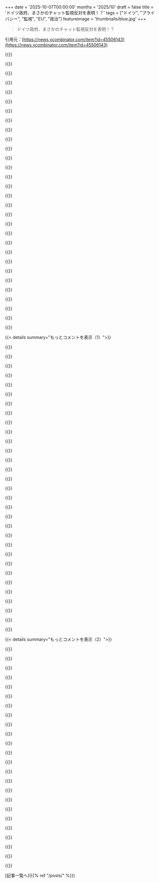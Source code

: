 +++
date = '2025-10-07T00:00:00'
months = '2025/10'
draft = false
title = 'ドイツ政府、まさかのチャット監視反対を表明！？'
tags = ["ドイツ", "プライバシー", "監視", "EU", "政治"]
featureimage = 'thumbnails/blue.jpg'
+++

> ドイツ政府、まさかのチャット監視反対を表明！？

引用元：[https://news.ycombinator.com/item?id=45506143](https://news.ycombinator.com/item?id=45506143)




{{<matomeQuote body="https://www.patrick-breyer.de/en/citizen-protest-halts-chat-..." userName="SolonIslandus" createdAt="2025/10/07 17:31:49" color="#45d325">}}




{{<matomeQuote body="CDU/CSUが良いことしてるなんて久しぶりだね。Spahnもまさかだわ。常に気をつけないと。悪人がいるって理由で悪いことたくさんされてきたから。監視社会はどんな社会も壊すよ。ドイツはこれで何度も苦しんできたし、また大規模監視を導入しようとしてるんだよね。" userName="ho_schi" createdAt="2025/10/07 20:14:49" color="#785bff">}}




{{<matomeQuote body="AfDもこの件についてはCDU/CSUに同意してるんだって。" userName="miohtama" createdAt="2025/10/07 22:16:35" color="">}}




{{<matomeQuote body="AfDがここで反対するって思われる理由がわからないな。単にCDU/CSUだからって理由だけ？" userName="zahlman" createdAt="2025/10/08 03:42:47" color="">}}




{{<matomeQuote body="AfDは世間だけでなくドイツの情報機関からも極右と分類されてるんだ。だから個人的には、彼らは権威主義政府が使うような監視ツールを支持するって思うよね。" userName="egeozcan" createdAt="2025/10/08 04:26:00" color="#38d3d3">}}




{{<matomeQuote body="彼らはまだ政権を握ってないけど、もし政権を取ったら立場が変わるかもね。だから今のうちに政府の立場を覆すのが重要だよ、さもないとヨーロッパに新しい権威主義の波が押し寄せることになるから。" userName="angry_octet" createdAt="2025/10/08 05:08:41" color="#ff5733">}}




{{<matomeQuote body="そう、でも油断は禁物だよ。安全のために自由を諦める奴は、結局両方失うんだ—俺たちは何度も経験してきたよね。" userName="DataDaoDe" createdAt="2025/10/07 20:56:12" color="#38d3d3">}}




{{<matomeQuote body="ドイツは今、自由も安全もどっちもないよ。君は職務怠慢だったみたいだね。でも、能力がないか、見たくないものからは身を守れないだろうね。" userName="hopelite" createdAt="2025/10/08 03:42:41" color="#785bff">}}




{{<matomeQuote body="ドイツの自由と安全が失われたって言うけど、どういうこと？<br>自由に投票できるし、Merzの悪口も言えるじゃん。前調べた時はそうだったけどな。" userName="notrealyme123" createdAt="2025/10/08 05:23:40" color="">}}




{{<matomeQuote body="AfDは法的に「極右」って言えるんだよ。Björn Höckeをファシストって呼ぶのも、法的には正解。<br>詳しい情報はここを見てね: https://medienservice.sachsen.de/medien/news/1071656" userName="jdiez17" createdAt="2025/10/08 06:24:06" color="#ff5733">}}




{{<matomeQuote body="今住んでるのは社会主義じゃなくて、資本主義なんだから。<br>違うみたいに言うのやめてよ。" userName="mfru" createdAt="2025/10/08 06:59:39" color="">}}




{{<matomeQuote body="ドイツの経済モデルは「Social market economy」って呼ばれてるんだよ、資本主義じゃない。<br>これは社会主義じゃないけど、資本主義からはかなり離れてるシステムの一つ。<br>自由放任資本主義と社会主義のちょうど中間に位置するように設計されてるんだ。<br>調べてみたらわかるよ。" userName="j-krieger" createdAt="2025/10/08 08:27:19" color="#ff33a1">}}




{{<matomeQuote body="支配階級を侮辱したり、からかったりしただけで、家が捜索されて持ち物を奪われちゃう人たちがいるんだ。" userName="snehk" createdAt="2025/10/08 05:56:28" color="">}}




{{<matomeQuote body="「収入の半分以上が、崩壊しそうな福祉や年金システムに取られてる」ってのは、むちゃくちゃ高いよ。<br>差し支えなければ、どこに住んでるか教えてくれない？" userName="gambiting" createdAt="2025/10/08 07:39:35" color="">}}




{{<matomeQuote body="AfDは色々なことでひどい考え方をしてる。<br>もし彼らが権力を持ったら、チャット監視法に賛成するかもしれないね。<br>でも、今の状況だとチャット監視法は彼ら自身に悪影響を与えるはず。<br>だから、君が彼らは賛成しないだろうって言うのは正しいよ。" userName="razemio" createdAt="2025/10/08 04:05:27" color="">}}




{{<matomeQuote body="ドイツのどこでもそうなの？<br>俺たちの税引き前収入って、さらに税引き前なんだよ。<br>雇用主が給料を払う前にも税金がかかってるんだ。" userName="j-krieger" createdAt="2025/10/08 08:25:01" color="">}}




{{<matomeQuote body="みんな、あの福祉や年金制度（ブーマー優遇で持続不可能）に投票し続けてるよ。<br>エネルギー不足は、Red/Greensが原発を辞めさせたから。<br>ロシアがそれを後押ししたんじゃないか？って思う。<br>ヨーロッパは原子力、太陽光、水力、バッテリーに大金を使うべきだし、自動車産業のためにバッテリー技術も必要だ。<br>ここから離れても、他の場所も同じか、もっと悪いから良くならないよ。" userName="angry_octet" createdAt="2025/10/08 06:40:48" color="#45d325">}}




{{<matomeQuote body="CBS Newsがプロパガンダを報じたってさ。ドイツ憲法は表現の自由を保障するけど、法律で制限できるんだ。最近の取り締まりは「ヘイトスピーチ」や「過激な内容」を理由にしてるけど、その解釈は都合がいいって批判されてるよ。<br>https://m.youtube.com/watch?v=-bMzFDpfDwc<br>https://www.cbsnews.com/amp/news/policing-speech-online-germ..." userName="looping__lui" createdAt="2025/10/08 07:01:19" color="#785bff">}}




{{<matomeQuote body="ドイツの所得税、最高税率45％でしょ？　実質は30％くらいじゃない？50％も税金払ってるって話、本当かな？　HSBCのサイトで見つけたんだけど。<br>https://www.expat.hsbc.com/expat-explorer/expat-guides/germa..." userName="gambiting" createdAt="2025/10/08 09:02:51" color="">}}




{{<matomeQuote body="君、間違ってるよ！ドイツ政府は「総雇用主拠出金」って言って、税金を見かけ上低く見せてるんだ。給料明細のグロス賃金になる前に、雇用主が社会保険料の半分を払ってるから、実際にはもっと税金負担が大きいんだよ。<br>https://publikationen.bundesbank.de/publikationen-de/bericht..." userName="j-krieger" createdAt="2025/10/08 09:30:50" color="#38d3d3">}}




{{<matomeQuote body="北朝鮮だって「朝鮮民主主義人民共和国」って名前だけど、現実とは違うじゃん。名前なんて実態を反映しないよ。<br>ドイツが「規制された市場経済モデル」だって？USAだってそうだよ。" userName="dns_snek" createdAt="2025/10/08 08:43:34" color="">}}




{{<matomeQuote body="実際、それで収入の50％超えるの？ UKも似た仕組みだけど、高所得層でも合計で50％にはならないよ。ドイツの45％の税率が適用される所得バンド、28万ユーロからって高すぎない？ごく一部の人しか関係ないでしょ？" userName="gambiting" createdAt="2025/10/08 10:08:05" color="">}}




{{<matomeQuote body="うちのモデルが先で、名前は後だよ。ドイツの経済モデルは経済理論に基づき、憲法20条と14条に明記されてる。社会福祉は世界最高レベルだけど、税金は高いんだ。こんなの自由市場経済じゃありえない。皮肉言う前に、もう少し勉強しなよ。" userName="j-krieger" createdAt="2025/10/08 08:54:41" color="#ff33a1">}}




{{<matomeQuote body="合法とか現実とか道徳性って、話によって違うでしょ。AFDを支持するわけじゃないけど、左翼の過激な行動（エコテロリズムとかね）がドイツでは許されてるのに、ちょっと右寄りの意見を言っただけでリンチされるのはおかしいって意見には賛成。これがAFDに人が流れる理由じゃない？" userName="Xelbair" createdAt="2025/10/08 08:05:11" color="">}}




{{<matomeQuote body="極右を支持する人がそうするのは「反動」ってのは同意。でも、極左がうんぬんじゃなくて、彼らがこれまで隠してた考えを公にできなくなったことへの反動だよ。つまり、人種差別主義者とか女性差別主義者とかって公に批判されるのが嫌なんだろ。" userName="the_gipsy" createdAt="2025/10/08 08:23:26" color="#38d3d3">}}




{{<matomeQuote body="ドイツの企業、労働者がどれだけ所有してんの？資本家は？社会主義？資本主義？<br>資本主義だって規制と福祉は必要だろ。そうじゃないとみんな死んじゃうよ。<br>「もっと自由があれば」とか言うけど、USAと比べてドイツの方が良い生活してるだろ。ドイツは「強力な社会福祉を備えた資本主義国」で、その経済モデルは議論の余地なし！" userName="dns_snek" createdAt="2025/10/08 09:05:25" color="#45d325">}}




{{<matomeQuote body="「社会的市場経済」やオルド自由主義についてちゃんと調べろって。あれは「資本主義にXを足したもの」じゃなくて、全然違う概念なんだ。利益を庶民と分かち合い、社会政策に充てるのが当たり前で、それが今まさに起こってることなんだよ。" userName="j-krieger" createdAt="2025/10/08 09:21:56" color="#ff5c5c">}}




{{<matomeQuote body="原子力発電は高くて安全じゃない。フランスの原発が夏に何度も停止した例を見てみろよ。信頼性も安価なエネルギーも提供できないね。進むべき道は太陽光、水力、風力、そしてバッテリーだよ。" userName="onli" createdAt="2025/10/08 08:07:09" color="#ff33a1">}}




{{<matomeQuote body="変だな、ドイツは少し前まで国民の大量監視を強く推してたじゃん！信用できないね。ドイツがこれから何をするか、ものすごく注意して見ておくべきだよ。誰も見てない時に、数ヶ月後にはまた監視が始まってても驚かないね。" userName="shevy-java" createdAt="2025/10/07 18:30:53" color="">}}




{{<matomeQuote body="ドイツではこれらに対してかなりの反対意見があるよ。一部の政治家が推し進めようとするのは本当だけど、憲法と市民の強い基盤がそれに反対しているんだ。「誰も見てない」状態でそれが起きる可能性は極めて低いね。一番のリスクは極右が政権を握ることだよ。" userName="layer8" createdAt="2025/10/07 18:55:55" color="#ff5c5c">}}




{{< details summary="もっとコメントを表示（1）">}}

{{<matomeQuote body="いや、彼らは反対の立場を取ってるよ。あれはアメリカの（かつての）「ディープステート」みたいな物語と似てるからね。でも、余裕ができたらすぐ方針を変えるのは確実だよ。" userName="layer8" createdAt="2025/10/07 19:06:24" color="">}}




{{<matomeQuote body="ドイツの極右については詳しくないんだけど、なんで彼らが余裕できたらすぐ方針を変えるって断言できるの？" userName="zaphar" createdAt="2025/10/07 19:31:51" color="">}}




{{<matomeQuote body="簡単に言えば、極右は権威主義と支配が目的だからだよ。市民の自由とは違うんだ。" userName="layer8" createdAt="2025/10/07 19:38:11" color="">}}




{{<matomeQuote body="面白いね。じゃあ彼らには、市民の自由を制限するような権威主義的な法律を制定しようとした歴史があるってこと？" userName="zaphar" createdAt="2025/10/07 19:42:23" color="">}}




{{<matomeQuote body="うん、例えばこれとかね。<br>https://www.bundestag.de/dokumente/textarchiv/2021/kw02-de-p...<br>https://www.bundestag.de/webarchiv/textarchiv/2018/kw08-de-v...<br>https://dserver.bundestag.de/btd/19/304/1930412.pdf<br>https://dserver.bundestag.de/btd/19/111/1911127.pdf" userName="layer8" createdAt="2025/10/07 20:07:08" color="#ff33a1">}}




{{<matomeQuote body="最初の点は確かによくないけど、他がどう権威主義的なの？https://www.bundestag.de/webarchiv/textarchiv/2018/kw08-de-v...スイスみたいな欧州各国も、公共の場での顔を覆うベール（ブルカ）を禁止してるし、目出し帽とかスキーマスク、ヘルメットで銀行や市役所、学校に行ける？https://dserver.bundestag.de/btd/19/304/1930412.pdf<br>未成年者が過激化の兆候を見せたら監視を許可する？既存の児童保護法のもとではこれは理にかなってると思う。子供たちが自分自身や社会に有害な環境で育ってるなら、成人するまで放置していいの？問題は早く見つけるほどみんなにとっていいし、子供を救う可能性も高まる。ドイツの児童保護法では、親が不適格と見なされれば、すでに州が子供を親から引き離す多くの権限を持ってるよ。https://dserver.bundestag.de/btd/19/111/1911127.pdf<br>ISISみたいなテロ組織に自ら参加した者から市民権を剥奪する？これには100％同意するね、どうして同意できないんだ？<br>これらは多くの欧州人が同意する常識的な見解で、権威主義的なものじゃないよ。" userName="FirmwareBurner" createdAt="2025/10/07 20:37:19" color="#785bff">}}




{{<matomeQuote body="だって、アメリカと似てて、ドイツには権威主義的な傾向があるんだよ。強いナショナリズムと反移民的なね。監視がどこにでもなければ、どうやって悪い奴らを捕まえるつもりなの？" userName="peterlk" createdAt="2025/10/07 19:36:59" color="">}}




{{<matomeQuote body="服装をコントロールするなんて、かなり権威主義的だと思うね。今、顔を覆って銀行に入れないのが当たり前だってことは、全ての公共の場所でそれを禁止する法律は必要ないってことじゃないか。テロリストのレッテルを貼られた人たちから権利を奪うのは、政府が特定の意見をコントロールする、かなり一般的なやり方だよ。これで、気に入らないグループをリストに追加して、司法手続きを最小限にして国外追放したり投獄したりする権限が政府に与えられるんだからね。未成年者の監視については、あまり詳しくないからコメントできないな。" userName="tvier" createdAt="2025/10/07 21:29:25" color="#45d325">}}




{{<matomeQuote body="ドイツにはたくさんの検閲があるけど、みんな気にしてないんだよね。https://en.wikipedia.org/wiki/Censorship_in_Germany<br>https://www.lto.de/recht/hintergruende/h/russia-today-verbot..." userName="hackandthink" createdAt="2025/10/07 19:37:37" color="">}}




{{<matomeQuote body="ドイツはチャット監視を諦めないよ、データ保存に熱心なのと一緒でね。ヨーロッパは戦争の準備をしてるから、反対意見を難しくする方法が必要なんだ。彼らは、これらの行為への反対が組織化されてないか、何か別のことに気を取られてる、絶好の機会を待ってるだけさ。" userName="jasonvorhe" createdAt="2025/10/07 18:52:52" color="">}}




{{<matomeQuote body="強いナショナリズムが、どうして権威主義的なシグナルになるのか、よくわからないんだ。もっと詳しく教えてくれないかな？" userName="zaphar" createdAt="2025/10/07 19:43:43" color="">}}




{{<matomeQuote body="何の戦争だよ、誰に対して？どんな話をしようとしてるのか知らないけど、どんな戦争の試みもすぐさま強い反対にあうだろうね。（Verdunの墓を見てきたから、俺はどんな戦争努力も積極的に阻止し、妨害するために何でもするつもりだよ）" userName="mx7zysuj4xew" createdAt="2025/10/07 19:36:13" color="">}}




{{<matomeQuote body="もし自分自身が権威主義者に賛同していると感じるなら、自分の考え方を見直す時期かもしれないね。" userName="saubeidl" createdAt="2025/10/07 23:09:02" color="">}}




{{<matomeQuote body="全てのアメリカ人にはクレイジーに聞こえるかもしれないけど、ドイツの法律は特に政治家を侮辱や中傷から守ってるんだ。（実際の法律はhttps://www.gesetze-im-internet.de/stgb/__188.htmlを見て）。そう、君の読み通りだよ。ドイツの法律は特に政治家を保護してるから、政治家は反対派の無作為な支持者を積極的に訴えるんだ。これは言論を規制する効果的な方法で、政治家だけに許されてるんだよ。多くの人が気にしてると思うけど、ドイツでの検閲は、法律を変えられる人たちを大いに保護してるんだ。あの法律は明らかに廃止されるべきだ。政治家こそ、言論の保護に値しないんだからね。" userName="constantcrying" createdAt="2025/10/07 20:11:11" color="#45d325">}}




{{<matomeQuote body="権威主義って言われるのは誤解が多いよ。イタリアのメローニが独裁者って言われたけど、実際はそんなことなかったし、人気もそこそこ。ホントは反グローバリストが勢いを増してるだけで、グローバリズムは良い結果を出せなかったから、今じゃ世界的に衰退中なんだよ。" userName="somenameforme" createdAt="2025/10/08 04:26:10" color="">}}




{{<matomeQuote body="落ち着けよ。NATO諸国がロシアとの戦争を推すのは極右の意見だ。ドイツにはポーランド人が山ほどいるし、ポーランドが侵攻されてもドイツ人が防衛を妨害するなんてありえないね。昔のUkraineは小規模なRussiaみたいなもんだったけど、Polandは違うんだ。Poland人は俺たちの隣人で友達、介護士、職人、良いレストランのオーナーとか、色んな形で俺たちの生活を支えてくれてるんだよ。" userName="asyx" createdAt="2025/10/07 20:37:32" color="#38d3d3">}}




{{<matomeQuote body="悪魔の代弁をするけどさ、ドイツでハーケンクロイツは違法じゃん？女性抑圧の象徴であるブルカを着用するのと、何が違うのって話。信教の自由だって限度があるだろ。受け入れ国の文化が優先されるべきだよ。もし宗教が女性や子供を襲うことを求めるなら、当然制限されるに決まってるだろ。" userName="coderenegade" createdAt="2025/10/08 02:00:01" color="">}}




{{<matomeQuote body="ISISみたいなテロ組織に自発的に加わった奴から市民権を剥奪するのは賛成？俺は絶対反対だね。UKが最近、抗議団体をテロリストと勝手に分類するために反テロ法を使ったのを考えると、マジで危険だよ。政府がどんな組織でもテロリストって呼んで、そこのメンバーから市民権を取り上げられるなら、怖すぎるだろ。こんなの常識ある奴なら支持しないはずだ。" userName="marcus_holmes" createdAt="2025/10/08 02:47:45" color="#ff5c5c">}}




{{<matomeQuote body="大量監視が俺たちの知らない間に導入されるかもってのが、これらの法律の問題なんだよな。俺たちプライバシー擁護派は何度も戦って勝ち続けないといけない。でも、大量監視をしたい側は一度勝てば終わり。だから、一度却下された法案が二度と出てこないように、永久に阻止する方法が必要なんだ。" userName="thewebguyd" createdAt="2025/10/07 19:08:40" color="#45d325">}}




{{<matomeQuote body="グローバリズムが良い結果を出さなかったって？つい最近まで誰も不満なんて言ってなかったし、みんな状況が良くなってたじゃん。今は少し悪くなっただけで、不平不満を言う奴らが出てきたんだよな。Italyなんか、EUやグローバリズムがなかったら完全に終わってたはずだ。TikTokのデマに耳を貸すなよ。俺はグローバリスト流に感謝しながら金を数えてるぜ。" userName="anonzzzies" createdAt="2025/10/08 06:15:57" color="">}}




{{<matomeQuote body="UKの今の法律が、まともな手続きなしで市民を弾圧できるんなら、新しい法律ができても大して状況は変わらないだろうな。もしそうなら、ISISメンバーから市民権を奪うことが一番の問題だと思ってるんだったら、それは戦うべき相手を間違えてるぜ。" userName="FirmwareBurner" createdAt="2025/10/08 06:05:13" color="">}}




{{<matomeQuote body="株が上がっても、みんながハッピーってわけじゃない。それは資産家だけの話で、俺たち労働者は貧しくなる一方だよ。株と経済は違うんだ。インフレを超える昇給なんて、テック業界の奴らだけの話だろ？Franceじゃ平均年金が平均給与より高いって、どうなってんだよ。グローバリズムのせいで、俺たち底辺は職を失い、インフレで貯蓄は消えた。これは労働者から金持ちへの富の移動だ。トップ10%の連中ときたら、「俺は儲かったから関係ねぇ」って態度で、若者が共産主義に惹かれるのも無理ないね。" userName="FirmwareBurner" createdAt="2025/10/08 09:52:12" color="#785bff">}}




{{<matomeQuote body="ドイツのハーケンクロイツ禁止は権威主義的な法律だけど、人気があるから誰も文句言わないんだよな。暴力は人に直接害を与えるから禁止されるのはわかる。でも顔を覆うのは誰にも害を与えないし、政府の都合で作られた法律は全部権威主義的だ。銀行強盗だってマスクしてても捕まるし、マスクを禁止する法律なんて意味ないよ。無実の人が迷惑するだけだ。" userName="AnthonyMouse" createdAt="2025/10/08 04:00:20" color="">}}




{{<matomeQuote body="実際の法律を見てみると、そんなに大騒ぎするほどじゃないよ。例えば、プライバシー保護は公務中の政治家に対しては一般市民より弱いし、名誉毀損も事実の記述にしか適用されない。だから、意見で訴えられることはあまりないんだ。有害な嘘の主張で訴えられるだけだよ。" userName="uniqueuid" createdAt="2025/10/07 20:19:06" color="">}}




{{<matomeQuote body="全く賛成できないね。市民はFirst Amendmentで守られてるけど、非市民には適用されない（Julian Assangeの件を見てくれ）。政府がテロリスト指定して市民権を剥奪できるなら、彼らにさらに苦難を与えられるぞ。「ISIS」なんて魔法の呪文じゃない。「政府が不承認のあらゆる組織」と言い換えれば、市民権剥奪がとんでもない問題だとわかるはずだ。" userName="marcus_holmes" createdAt="2025/10/08 08:25:36" color="#38d3d3">}}




{{<matomeQuote body="僕らプライバシー擁護者は、常に戦って勝ち続ける必要があるんだ。でも、自分の立場を強化する方法があるよ！監視が難しい技術を使ったり、中央集権プラットフォームの会社で働くのをやめたり、近所の人にプライバシーと表現の自由の重要性を教えたりしよう。RedditのSopa and Pipa抗議みたいに、Wikipedia、Mastodon、Blueskyなんかで防御を構築できるはずだ。自由と合わないプラットフォームからは移動して、誰でも使いやすいプラットフォームを作ろうぜ！" userName="echelon" createdAt="2025/10/07 19:30:10" color="#ff5733">}}




{{<matomeQuote body="「ISIS」って唱えれば全部OKみたいに言ってるけど、「政府が不承認の組織」って言い換えろって？ISISみたいに、暴力行為をしてないのに、間違ってテロリスト扱いされた組織って他にあるの？<br>それは問題じゃないよ。ほとんどの西側民主主義国では、帰化による二重国籍は権利じゃなく特権だから、テロリストグループの一員になるような犯罪でいつでも取り消される。法律がターゲットにしてるのはそういう人たちなんだ。生まれや血統による主要な市民権は奪われないからね。" userName="FirmwareBurner" createdAt="2025/10/08 09:36:53" color="#ff5733">}}




{{<matomeQuote body="Netzpolitik.orgによると、まだ（チャット監視は）決定されてないみたいだよ: https://netzpolitik.org/2025/eu-ueberwachungsplaene-unionsfr...<br>OPが共有したビデオのJens Spahnは政府のメンバーじゃなくて、議会の主要メンバーの一人で、与党の一員なんだ。小さなことだけど重要な違いだね。" userName="codethief" createdAt="2025/10/07 20:23:46" color="#785bff">}}




{{<matomeQuote body="「議会の主要メンバー」ってのは、ちょっと控えめすぎるんじゃないか？彼は「Fraktionsvorsitzender」で、US Senateの多数党院内総務に匹敵するんだぞ。" userName="pacificmint" createdAt="2025/10/08 04:34:30" color="#45d325">}}




{{<matomeQuote body="US Senateの多数党院内総務に匹敵するって？いや、違うね。まず、Jens Spahnは多数派を率いてない。彼は自分の政党の議員団（630議席中208議席）を率いてるだけだ。それに、今年は自分の議員団もまとめきれてないから、彼の一意見をそこまで重要視する必要はないね。" userName="codethief" createdAt="2025/10/08 08:57:55" color="#785bff">}}

{{</details>}}




{{< details summary="もっとコメントを表示（2）">}}

{{<matomeQuote body="俺のアメリカ人の脳みそからすると、「立法府は政府の一部だろ！」って思っちゃうんだよね。" userName="whycombinetor" createdAt="2025/10/08 01:21:34" color="">}}




{{<matomeQuote body="OPじゃないけど、たぶんこの場合は行政のことだと思ってるんじゃないかな。" userName="baxtr" createdAt="2025/10/08 04:49:18" color="">}}




{{<matomeQuote body="確かに、一瞬ドイツ語での「政府」の意味を考えてたよ。でも、もし「政府」が三権（行政、立法、司法）全部を指すなら、”政府”がどんな問題でも立場を取るなんて無理だろ。「ドイツ政府がチャット監視に反対」なんて見出しは、かなり無意味になるわけだ。" userName="codethief" createdAt="2025/10/08 08:50:39" color="#ff5c5c">}}




{{<matomeQuote body="元の投稿には「与党…」って書いてあったし、「政府」って言葉は投稿者が付け加えたんだろうね。" userName="baxtr" createdAt="2025/10/08 09:29:53" color="">}}




{{<matomeQuote body="オンライン監視ってさ、庭にずっと潜んでる不法占拠者みたいなもんだよ。一度ドアの鍵を閉め忘れて侵入を許しちゃったら、合法的に居座って追い出すのが超大変になる。Chat Controlは過去に何度も却下されてるけど、数年後にまた復活して、最終的に可決されるまで繰り返されるんだ。一度通っちゃったら、もう取り消しは不可能だよ。" userName="yason" createdAt="2025/10/08 08:45:43" color="#45d325">}}




{{<matomeQuote body="何が言いたいわけ？諦めて不法占拠者を招き入れるべきってこと？毎回その手の敗北主義がまき散らされてるよね。もしみんながお前みたいに考えてたら、最初のChat Controlはとっくに可決されてた。でもそうはならなかった。たとえ最終的に通ったとしても、早く通るよりは遅い方がマシで、遅らせるために戦う価値はあるんだ。個人的に諦めるのは自由だけど、戦ってる人に諦めムードを押し付けないでくれよ。それは助けにならないどころか、みんなを、お前自身をも悪くしてる。そういうコメントをするたびに、お前は抑圧したい奴らを助けてるんだ。戦いに加わるか、邪魔しないか、どっちかにしてくれ。" userName="latexr" createdAt="2025/10/08 11:41:45" color="#45d325">}}




{{<matomeQuote body="いや、不法占拠者を縛って荒野の真ん中に連れて行き、そこに置いてくるべきだ。そうすればもうそんな悪い考えは浮かばなくなるだろ。" userName="patanegra" createdAt="2025/10/08 13:17:26" color="">}}




{{<matomeQuote body="その比喩抜きで、Chat Control法案の現実世界で、具体的にどういう行動を指すの？" userName="latexr" createdAt="2025/10/08 13:22:38" color="">}}




{{<matomeQuote body="政府を最小限にすること。政府が人々の生活の多くの側面をコントロールする能力を排除するんだ。" userName="dennis_jeeves2" createdAt="2025/10/08 23:25:55" color="">}}




{{<matomeQuote body="そんなの無理ゲーだろ。政府ってのはさ、市民の生活のあらゆる側面を支配するまで肥大化する機関なんだよ。政府が癌みたいに大きくなったらどうするんだ？" userName="sph" createdAt="2025/10/09 05:34:57" color="#ff33a1">}}




{{<matomeQuote body="同感だね、実際には起こらないよ。一般の人々が、より多くの立法を支持することで自分たちの首を絞めてるって気づいてないんだから。" userName="dennis_jeeves2" createdAt="2025/10/09 12:34:35" color="">}}




{{<matomeQuote body="わかる。俺もずっとプログレッシブ・レフトを自称してたけど、今のモダンなプログレッシブ・レフトは、あらゆる問題をさらに多くのルール、中央集権化、官僚主義、禁止事項で解決しようとしてるんだ。政府がもっと立法すべきだとか、まだ自由すぎるとか感じてる人が多いのを見るとマジでムカつくよ。<br>具体例を挙げると、Online Safety Actは（元々はToryのものなのに）Labourが強く推し進めてきたし、Chat ControlはDanish Social Democratsが推してるんだ。" userName="sph" createdAt="2025/10/09 13:02:12" color="#45d325">}}




{{<matomeQuote body="こういう法律から市民を守れる、もっと良い憲法を推進すればいいんじゃない？" userName="winternewt" createdAt="2025/10/08 19:26:56" color="">}}




{{<matomeQuote body="それは願いであって、行動できるステップじゃないよ。それなら「誰もが公平に共感的に扱われ、地球を破壊することなく、政府もいらないユートピアを推進しよう」って言えるよね。それで今の問題ももっと解決できるだろうけど、肝心なのは、その変化を”推進”するために具体的に何ができるかってことなんだ。" userName="latexr" createdAt="2025/10/09 08:18:19" color="#ff5c5c">}}




{{<matomeQuote body="想像力があれば行動できるよ。NPOの資金集め、両派へのロビー活動、ディストピアな未来を警告する広告、フォーカスグループの調査とターゲット設定、独裁的な立法を推し進める勢力を暴く方法を探そう。" userName="winternewt" createdAt="2025/10/09 16:53:33" color="#785bff">}}




{{<matomeQuote body="EUはこんなことを数年おきに試すんだよね。これが起きないようにするには、毎回勝たなきゃいけないのに、向こうは一度勝てばいい。こんな状況は続かないよ。" userName="voldacar" createdAt="2025/10/07 21:58:12" color="">}}




{{<matomeQuote body="この件についてEUが試みてるって言うのは違うよ。特定のEU加盟国の政治家グループが何度も持ち出してるんだ。（私は“The EU”って言った時にあなたが何を意味してるのかもよく分からないけどね）<br>正確な情報が大事だから、ちゃんと調べて間違った情報広めないでね。" userName="munksbeer" createdAt="2025/10/08 08:03:27" color="#38d3d3">}}




{{<matomeQuote body="これは2021年末からEUが本当にやろうとしてるよ。2022年5月には欧州委員のYlva Johanssonが最初の提案を採択したし、委員会は評議会で支持を得ようとしてる。<br>URL: https://balkaninsight.com/2023/09/25/who-benefits-inside-the...<br>URL: https://dannymekic.com/202310/undermining-democracy-the-euro...<br>URL: https://www.ombudsman.europa.eu/en/news-document/en/189565<br>URL: https://www.ombudsman.europa.eu/en/decision/en/200017<br>正確な情報広めてね。" userName="nickslaughter02" createdAt="2025/10/08 10:16:11" color="#ff5733">}}




{{<matomeQuote body="記事の引用は注意が必要だよ、それぞれの思惑があるからね。CSAMの歴史はあなたの2021年よりずっと前からあるんだ。2019年には理事会（加盟国の選出された閣僚）が推進を決めてるよ。委員会は理事会の命令で動くんだ。<br>URL: https://data.consilium.europa.eu/doc/document/ST-12862-2019-...<br>「選挙で選ばれてない官僚」の陰謀だとするのは視野が狭いよ。" userName="munksbeer" createdAt="2025/10/08 11:44:23" color="#38d3d3">}}




{{<matomeQuote body="呼吸や睡眠、食事みたいに、常に独裁に反対し続けなきゃいけないんだ。支配を求める奴らはもっと多くを求め続けるからね。一般の人々が言葉と行動で強く反対し続ける限り、それは呼吸みたいに続けられるんだよ。" userName="chr15m" createdAt="2025/10/07 23:45:03" color="">}}




{{<matomeQuote body="うん。まさにそれこそEUが今の構造になってる理由だね。残念ながら、離脱した唯一の国は、自分自身を両膝を撃って、火をつけ、ガソリンプールに飛び込んだようなものだよ。何の理由もなくね。" userName="serbuvlad" createdAt="2025/10/07 23:35:14" color="">}}




{{<matomeQuote body="貿易組合として作られたものが、今や俺たちの自由を何度も制限しようとしてるなんて、どうしてこんな状況になったのか全くわからないよ。" userName="j-krieger" createdAt="2025/10/08 08:36:29" color="">}}




{{<matomeQuote body="俺たちも一度勝てばひっくり返せるんだよ。" userName="ranguna" createdAt="2025/10/08 06:38:54" color="">}}

{{</details>}}



[記事一覧へ]({{% ref "/posts/" %}})
